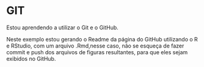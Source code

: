 
<!-- README.md is generated from README.Rmd. Please edit that file -->

# GIT

<!-- badges: start -->
<!-- badges: end -->

Estou aprendendo a utilizar o Git e o GitHub.

Neste exemplo estou gerando o Readme da página do GitHub utilizando o R
e RStudio, com um arquivo .Rmd,nesse caso, não se esqueça de fazer
commit e push dos arquivos de figuras resultantes, para que eles sejam
exibidos no GitHub.
